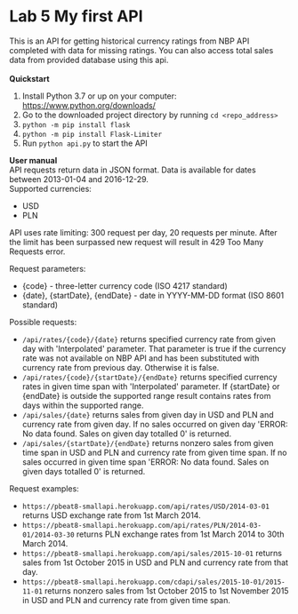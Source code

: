 # Lab 5 My first API
This is an API for getting historical currency ratings from 
NBP API completed with data for missing ratings. You can also 
access total sales data from provided database using this api.  
<br/>
**Quickstart**  
1. Install Python 3.7 or up on your computer: https://www.python.org/downloads/
2. Go to the downloaded project directory by running `cd <repo_address>`
3. `python -m pip install flask`
4. `python -m pip install Flask-Limiter`
5. Run `python api.py` to start the API  

**User manual**  
API requests return data in JSON format. Data is available for dates between 
2013-01-04 and 2016-12-29.  
Supported currencies:
- USD
- PLN 

API uses rate limiting: 300 request per day, 20 requests per minute. After 
the limit has been surpassed new request will result in 429 Too Many Requests
error.

Request parameters:
- {code} - three-letter currency code (ISO 4217 standard)
- {date}, {startDate}, {endDate} - date in YYYY-MM-DD format (ISO 8601 standard)

Possible requests:
- `/api/rates/{code}/{date}` returns specified currency rate from given day 
with 'Interpolated' parameter. That parameter is true if the currency rate 
was not available on NBP API and has been substituted with currency rate 
from previous day. Otherwise it is false.
- `/api/rates/{code}/{startDate}/{endDate}` returns specified currency rates 
in given time span with 'Interpolated' parameter. If {startDate} or {endDate}
is outside the supported range result contains rates from days within the supported
range.
- `/api/sales/{date}` returns sales from given day in USD and PLN and currency 
rate from given day. If no sales occurred on given day 'ERROR: No data found. Sales
 on given day totalled 0' is returned.
- `/api/sales/{startDate}/{endDate}` returns nonzero sales from given time span in USD 
and PLN and currency rate from given time span. If no sales occurred in given time span
 'ERROR: No data found. Sales on given days totalled 0' is returned.  
 
Request examples:
 - `https://pbeat8-smallapi.herokuapp.com/api/rates/USD/2014-03-01` returns USD exchange rate from 
1st March 2014.
- `https://pbeat8-smallapi.herokuapp.com/api/rates/PLN/2014-03-01/2014-03-30` returns PLN exchange rates from 1st March 2014
to 30th March 2014.
- `https://pbeat8-smallapi.herokuapp.com/api/sales/2015-10-01` returns sales from 1st October 2015 in USD and PLN and currency 
rate from that day.
- `https://pbeat8-smallapi.herokuapp.com/cdapi/sales/2015-10-01/2015-11-01` returns nonzero sales from 1st October 2015 to 
1st November 2015 in USD and PLN and currency rate from given time span.
